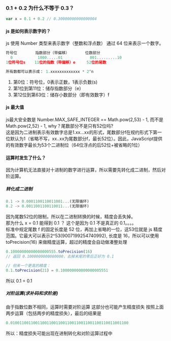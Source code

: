 ### 0.1 + 0.2 为什么不等于 0.3？
```js
var x = 0.1 + 0.2 // 0.30000000000000004
```

#### js 是如何表示数字的？
js 使用 Number 类型来表示数字（整数和浮点数） 通过 64 位来表示一个数字。
```js
符号位        指数部分（带偏移）       位数部分
  0           1000.....01            001.........10
1位符号位s    11位的指数（带偏移）e     52位的尾数

所有数都可以表示成： 1.xxxxxxxxxxxxx * 2^n
```

1. 第0位：符号位，0表示正数，1表示负数(s)
2. 第1位到第11位：储存指数部分（e）
3. 第12位到第63位：储存小数部分（即有效数字）f

#### js 最大值
js最大安全数是 Number.MAX_SAFE_INTEGER == Math.pow(2,53) - 1, 而不是Math.pow(2,52) - 1, why？尾数部分不是只有52位吗?<br>
这是因为二进制表示有效数字总是1.xx…xx的形式，尾数部分f在规约形式下第一位默认为1（省略不写，xx..xx为尾数部分f，最长52位）。因此，JavaScript提供的有效数字最长为53个二进制位（64位浮点的后52位+被省略的1位）

#### 运算时发生了什么？
因为计算机无法直接对十进制的数字进行运算，所以需要先转化成二进制，然后对阶运算。<br>

##### 转化成二进制
```js
0.1 -> 0.0001100110011001...(无限循环)
0.2 -> 0.0011001100110011...(无限循环)
```
因为尾数52位的限制，所以在二进制转换的时候，精度会丢失掉。<br>
那为什么 x = 0.1 能得到 0.1 ？
这个是因为 0.1 不是真正的 0.1。。。。<br>
标准中规定尾数 f 的固定长度是 52 位，再加上省略的一位，这53位就是 js 精度范围。它最大可以表示2^53(9007199254740992), 长度是 16，所以可以使用 toPrecision(16) 来做精度运算，超过的精度会自动做凑整处理
```js
0.10000000000000000555.toPrecision(16)
// 返回 0.1000000000000000，去掉末尾的零后正好为 0.1

// 但来一个更高的精度：
0.1.toPrecision(21) = 0.100000000000000005551
```
所以 0.1 = 0.1

##### 对阶运算(求补码和求阶差)
由于指数位数不相同，运算时需要对阶运算 这部分也可能产生精度损失
按照上面两步运算（包括两步的精度损失），最后的结果是
```js
0.0100110011001100110011001100110011001100110011001100 
```
所以：精度损失可能出现在进制转化和对阶运算过程中